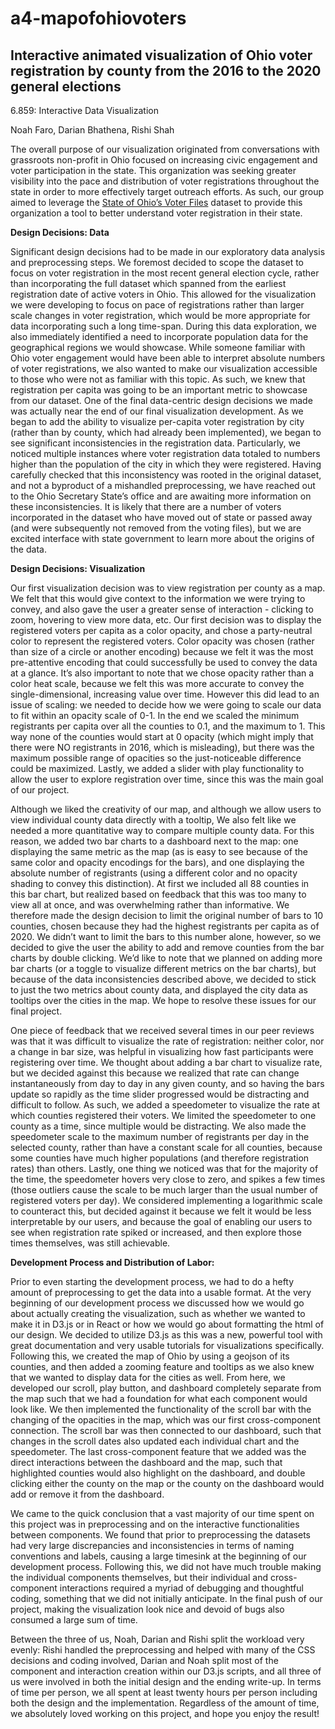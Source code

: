 # a4-mapofohiovoters

## Interactive animated visualization of Ohio voter registration by county from the 2016 to the 2020 general elections

6.859: Interactive Data Visualization

Noah Faro, Darian Bhathena, Rishi Shah

The overall purpose of our visualization originated from conversations with grassroots non-profit in Ohio focused on
increasing civic engagement and voter participation in the state. This organization was seeking greater visibility into
the pace and distribution of voter registrations throughout the state in order to more effectively target outreach
efforts. As such, our group aimed to leverage
the [State of Ohio’s Voter Files](https://www6.ohiosos.gov/ords/f?p=VOTERFTP:STWD:::#stwdVtrFiles) dataset to provide
this organization a tool to better understand voter registration in their state.

**Design Decisions: Data**

Significant design decisions had to be made in our exploratory data analysis and preprocessing steps. We foremost
decided to scope the dataset to focus on voter registration in the most recent general election cycle, rather than
incorporating the full dataset which spanned from the earliest registration date of active voters in Ohio. This allowed
for the visualization we were developing to focus on pace of registrations rather than larger scale changes in voter
registration, which would be more appropriate for data incorporating such a long time-span. During this data
exploration, we also immediately identified a need to incorporate population data for the geographical regions we would
showcase. While someone familiar with Ohio voter engagement would have been able to interpret absolute numbers of voter
registrations, we also wanted to make our visualization accessible to those who were not as familiar with this topic. As
such, we knew that registration per capita was going to be an important metric to showcase from our dataset. One of the
final data-centric design decisions we made was actually near the end of our final visualization development. As we
began to add the ability to visualize per-capita voter registration by city (rather than by county, which had already
been implemented), we began to see significant inconsistencies in the registration data. Particularly, we noticed
multiple instances where voter registration data totaled to numbers higher than the population of the city in which they
were registered. Having carefully checked that this inconsistency was rooted in the original dataset, and not a
byproduct of a mishandled preprocessing, we have reached out to the Ohio Secretary State’s office and are awaiting more
information on these inconsistencies. It is likely that there are a number of voters incorporated in the dataset who
have moved out of state or passed away (and were subsequently not removed from the voting files), but we are excited
interface with state government to learn more about the origins of the data.

**Design Decisions: Visualization**

Our first visualization decision was to view registration per county as a map. We felt that this would give context to
the information we were trying to convey, and also gave the user a greater sense of interaction - clicking to zoom,
hovering to view more data, etc. Our first decision was to display the registered voters per capita as a color opacity,
and chose a party-neutral color to represent the registered voters. Color opacity was chosen (rather than size of a
circle or another encoding) because we felt it was the most pre-attentive encoding that could successfully be used to
convey the data at a glance. It’s also important to note that we chose opacity rather than a color heat scale, because
we felt this was more accurate to convey the single-dimensional, increasing value over time. However this did lead to an
issue of scaling: we needed to decide how we were going to scale our data to fit within an opacity scale of 0-1. In the
end we scaled the minimum registrants per capita over all the counties to 0.1, and the maximum to 1. This way none of
the counties would start at 0 opacity (which might imply that there were NO registrants in 2016, which is misleading),
but there was the maximum possible range of opacities so the just-noticeable difference could be maximized. Lastly, we
added a slider with play functionality to allow the user to explore registration over time, since this was the main goal
of our project.

Although we liked the creativity of our map, and although we allow users to view individual county data directly with a
tooltip, We also felt like we needed a more quantitative way to compare multiple county data. For this reason, we added
two bar charts to a dashboard next to the map: one displaying the same metric as the map (as is easy to see because of
the same color and opacity encodings for the bars), and one displaying the absolute number of registrants (using a
different color and no opacity shading to convey this distinction). At first we included all 88 counties in this bar
chart, but realized based on feedback that this was too many to view all at once, and was overwhelming rather than
informative. We therefore made the design decision to limit the original number of bars to 10 counties, chosen because
they had the highest registrants per capita as of 2020. We didn’t want to limit the bars to this number alone, however,
so we decided to give the user the ability to add and remove counties from the bar charts by double clicking. We’d like
to note that we planned on adding more bar charts (or a toggle to visualize different metrics on the bar charts), but
because of the data inconsistencies described above, we decided to stick to just the two metrics about county data, and
displayed the city data as tooltips over the cities in the map. We hope to resolve these issues for our final project.

One piece of feedback that we received several times in our peer reviews was that it was difficult to visualize the rate
of registration: neither color, nor a change in bar size, was helpful in visualizing how fast participants were
registering over time. We thought about adding a bar chart to visualize rate, but we decided against this because we
realized that rate can change instantaneously from day to day in any given county, and so having the bars update so
rapidly as the time slider progressed would be distracting and difficult to follow. As such, we added a speedometer to
visualize the rate at which counties registered their voters. We limited the speedometer to one county as a time, since
multiple would be distracting. We also made the speedometer scale to the maximum number of registrants per day in the
selected county, rather than have a constant scale for all counties, because some counties have much higher
populations (and therefore registration rates) than others. Lastly, one thing we noticed was that for the majority of
the time, the speedometer hovers very close to zero, and spikes a few times (those outliers cause the scale to be much
larger than the usual number of registered voters per day). We considered implementing a logarithmic scale to counteract
this, but decided against it because we felt it would be less interpretable by our users, and because the goal of
enabling our users to see when registration rate spiked or increased, and then explore those times themselves, was still
achievable.

**Development Process and Distribution of Labor:**

Prior to even starting the development process, we had to do a hefty amount of preprocessing to get the data into a
usable format. At the very beginning of our development process we discussed how we would go about actually creating the
visualization, such as whether we wanted to make it in D3.js or in React or how we would go about formatting the html of
our design. We decided to utilize D3.js as this was a new, powerful tool with great documentation and very usable
tutorials for visualizations specifically. Following this, we created the map of Ohio by using a geojson of its
counties, and then added a zooming feature and tooltips as we also knew that we wanted to display data for the cities as
well. From here, we developed our scroll, play button, and dashboard completely separate from the map such that we had a
foundation for what each component would look like. We then implemented the functionality of the scroll bar with the
changing of the opacities in the map, which was our first cross-component connection. The scroll bar was then connected
to our dashboard, such that changes in the scroll dates also updated each individual chart and the speedometer. The last
cross-component feature that we added was the direct interactions between the dashboard and the map, such that
highlighted counties would also highlight on the dashboard, and double clicking either the county on the map or the
county on the dashboard would add or remove it from the dashboard.

We came to the quick conclusion that a vast majority of our time spent on this project was in preprocessing and on the
interactive functionalities between components. We found that prior to preprocessing the datasets had very large
discrepancies and inconsistencies in terms of naming conventions and labels, causing a large timesink at the beginning
of our development process. Following this, we did not have much trouble making the individual components themselves,
but their individual and cross-component interactions required a myriad of debugging and thoughtful coding, something
that we did not initially anticipate. In the final push of our project, making the visualization look nice and devoid of
bugs also consumed a large sum of time.

Between the three of us, Noah, Darian and Rishi split the workload very evenly: Rishi handled the preprocessing and
helped with many of the CSS decisions and coding involved, Darian and Noah split most of the component and interaction
creation within our D3.js scripts, and all three of us were involved in both the initial design and the ending write-up.
In terms of time per person, we all spent at least twenty hours per person including both the design and the
implementation. Regardless of the amount of time, we absolutely loved working on this project, and hope you enjoy the
result!

